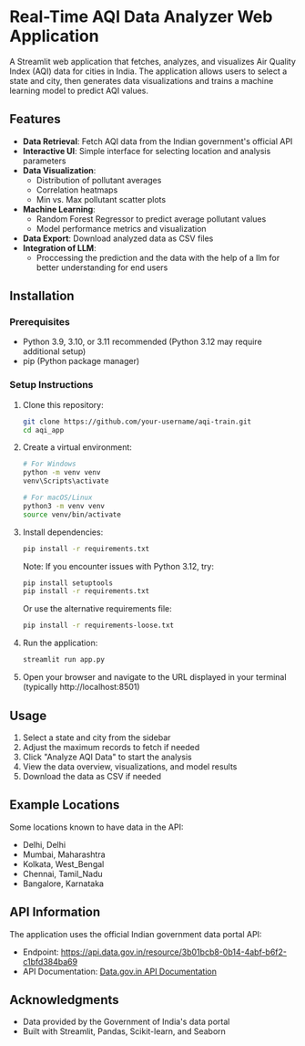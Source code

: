 # Real-Time AQI Data Analyzer Web Application

A Streamlit web application that fetches, analyzes, and visualizes Air Quality Index (AQI) data for cities in India. The application allows users to select a state and city, then generates data visualizations and trains a machine learning model to predict AQI values.

## Features

- **Data Retrieval**: Fetch AQI data from the Indian government's official API
- **Interactive UI**: Simple interface for selecting location and analysis parameters
- **Data Visualization**: 
  - Distribution of pollutant averages 
  - Correlation heatmaps
  - Min vs. Max pollutant scatter plots
- **Machine Learning**: 
  - Random Forest Regressor to predict average pollutant values
  - Model performance metrics and visualization
- **Data Export**: Download analyzed data as CSV files
- **Integration of LLM**:
  - Proccessing the prediction and the data with the help of a llm for better understanding for end users

## Installation

### Prerequisites
- Python 3.9, 3.10, or 3.11 recommended (Python 3.12 may require additional setup)
- pip (Python package manager)

### Setup Instructions

1. Clone this repository:
   ```bash
   git clone https://github.com/your-username/aqi-train.git
   cd aqi_app
   ```

2. Create a virtual environment:
   ```bash
   # For Windows
   python -m venv venv
   venv\Scripts\activate

   # For macOS/Linux
   python3 -m venv venv
   source venv/bin/activate
   ```

3. Install dependencies:
   ```bash
   pip install -r requirements.txt
   ```

   Note: If you encounter issues with Python 3.12, try:
   ```bash
   pip install setuptools
   pip install -r requirements.txt
   ```
   
   Or use the alternative requirements file:
   ```bash
   pip install -r requirements-loose.txt
   ```

4. Run the application:
   ```bash
   streamlit run app.py
   ```

5. Open your browser and navigate to the URL displayed in your terminal (typically http://localhost:8501)

## Usage

1. Select a state and city from the sidebar
2. Adjust the maximum records to fetch if needed
3. Click "Analyze AQI Data" to start the analysis
4. View the data overview, visualizations, and model results
5. Download the data as CSV if needed

## Example Locations

Some locations known to have data in the API:
- Delhi, Delhi
- Mumbai, Maharashtra
- Kolkata, West_Bengal
- Chennai, Tamil_Nadu
- Bangalore, Karnataka

## API Information

The application uses the official Indian government data portal API:
- Endpoint: https://api.data.gov.in/resource/3b01bcb8-0b14-4abf-b6f2-c1bfd384ba69
- API Documentation: [Data.gov.in API Documentation](https://data.gov.in/apis)

## Acknowledgments

- Data provided by the Government of India's data portal
- Built with Streamlit, Pandas, Scikit-learn, and Seaborn
